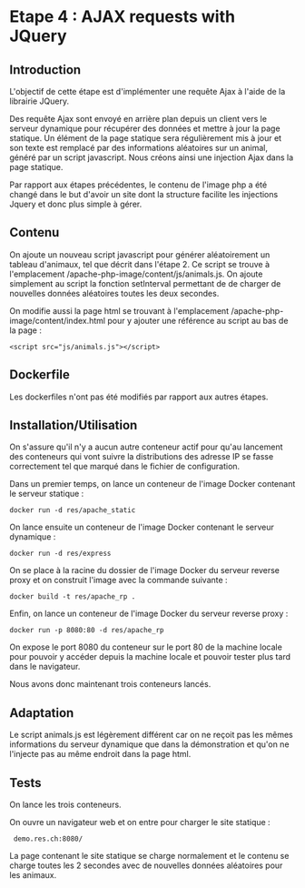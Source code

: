 # Etape 4 : AJAX requests with JQuery

## Introduction

L'objectif de cette étape est d'implémenter une requête Ajax à l'aide de la librairie JQuery. 

Des requête Ajax sont envoyé en arrière plan depuis un client vers le serveur dynamique pour récupérer des données et mettre à jour la page statique. Un élément de la page statique sera régulièrement mis à jour et son texte est remplacé par des informations aléatoires sur un animal, généré par un script javascript. Nous créons ainsi une injection Ajax dans la page statique. 

Par rapport aux étapes précédentes, le contenu de l'image php a été changé dans le but d'avoir un site dont la structure facilite les injections Jquery et donc plus simple à gérer.

## Contenu

On ajoute un nouveau script javascript pour générer aléatoirement un tableau d'animaux, tel que décrit dans l'étape 2. Ce script se trouve à l'emplacement /apache-php-image/content/js/animals.js. On ajoute simplement au script la fonction setInterval permettant de de charger de nouvelles données aléatoires toutes les deux secondes.

On modifie aussi la page html se trouvant à l'emplacement /apache-php-image/content/index.html pour y ajouter une référence au script au bas de la page :

```
<script src="js/animals.js"></script>
```

## Dockerfile

Les dockerfiles n'ont pas été modifiés par rapport aux autres étapes. 

## Installation/Utilisation

  On s'assure qu'il n'y a aucun autre conteneur actif pour qu'au lancement des conteneurs qui vont suivre la distributions des adresse IP se fasse correctement tel que marqué dans le fichier de configuration. 

 Dans un premier temps, on lance un conteneur de l'image Docker contenant le serveur statique :


```docker run -d res/apache_static```

On lance ensuite un conteneur de l'image Docker contenant le serveur dynamique :

```docker run -d res/express```

On se place à la racine du dossier de l'image Docker du serveur reverse proxy et on construit l'image avec la commande suivante :

`docker build -t res/apache_rp .` 

Enfin, on lance un conteneur de l'image Docker du serveur reverse proxy :

```docker run -p 8080:80 -d res/apache_rp```

On expose le port 8080 du conteneur sur le port 80 de la machine locale pour pouvoir y accéder depuis la machine locale et pouvoir tester plus tard dans le navigateur.

Nous avons donc maintenant trois conteneurs lancés. 

## Adaptation

Le script animals.js est légèrement différent car on ne reçoit pas les mêmes informations du serveur dynamique que dans la démonstration et qu'on ne l'injecte pas au même endroit dans la page html.

## Tests

On lance les trois conteneurs.

On ouvre un navigateur web et on entre pour charger le site statique :

``` demo.res.ch:8080/```

La page contenant le site statique se charge normalement et le contenu se charge toutes les 2 secondes avec de nouvelles données aléatoires pour les animaux. 